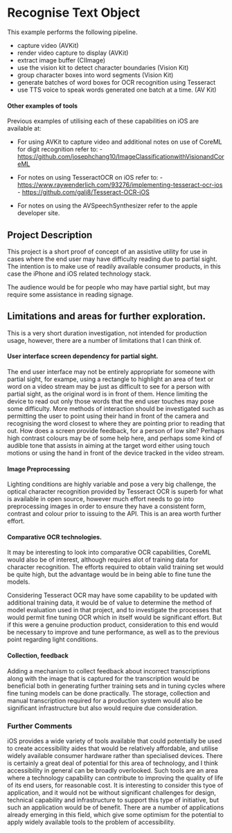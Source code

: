 #  Recognise Text Object

This example performs the following pipeline.

- capture video (AVKit)
- render video capture to display (AVKit)
- extract image buffer (CIImage)
- use the vision kit to detect character boundaries (Vision Kit)
- group character boxes into word segments (Vision Kit)
- generate batches of word boxes for OCR recognition using Tesseract
- use TTS voice to speak words generated one batch at a time. (AV Kit)

#### Other examples of tools

Previous examples of utilising each of these capabilities on iOS are available at:

- For using AVKit to capture video and additional notes on use of CoreML for digit recognition refer to:
        -   https://github.com/josephchang10/ImageClassificationwithVisionandCoreML

- For notes on using TesseractOCR on iOS refer to:
        -  https://www.raywenderlich.com/93276/implementing-tesseract-ocr-ios
        - https://github.com/gali8/Tesseract-OCR-iOS
        
- For notes on using the AVSpeechSynthesizer refer to the apple developer site.

## Project Description

This project is a short proof of concept of an assistive utility for use in cases where the end user may have difficulty reading due to partial sight.
The intention is to make use of readily available consumer products, in this case the iPhone and iOS related technology stack.

The audience would be for people who may have partial sight, but may require some assistance in reading signage.

## Limitations and areas for further exploration.

This is a very short duration investigation, not intended for production usage, however, there are a number of limitations that I can think of.

#### User interface screen dependency for partial sight.

The end user interface may not be entirely appropriate for someone with partial sight, for exampe, using a rectangle to highlight an area of text or word on a video stream may be just as difficult to see for a person with partial sight, as the original word is in front of them.
Hence limiting the device to read out only those words that the end user touches may pose some difficulty. More methods of interaction should
be investigated such as permitting the user to point using their hand in front of the camera and recognising the word closest to where they are pointing prior to reading that out.
How does a screen provide feedback, for a person of low site? Perhaps high contrast colours may be of some help here, and perhaps some kind of audible tone that assists in aiming at the target word either using touch motions or using the hand in front of the device tracked in the video stream.

#### Image Preprocessing

Lighting conditions are highly variable and pose a very big challenge, the optical character recognition provided by Tesseract OCR is superb
for what is available in open source, however much effort needs to go into preprocessing images in order to ensure they have a consistent form, contrast and colour prior to issuing to the API. This is an area worth further effort.

#### Comparative OCR technologies.

It may be interesting to look into comparative OCR capabilities, CoreML would also be of interest, although requires alot of training data for character recognition. The efforts required to obtain valid training set would be quite high, but the advantage would be in being able to fine tune the models.

Considering Tesseract OCR may have some capability to be updated with additional training data, it would be of value to determine the method of model evaluation used in that project, and to investigate the processes that would permit fine tuning OCR which in itself would be significant effort. But if this were a genuine production product, consideration to this end would be necessary to improve and tune performance, as well as to the previous point regarding light conditions.


#### Collection, feedback

Adding a mechanism to collect feedback about incorrect transcriptions along with the image that is captured for the transcription would be beneficial both in generating further training sets and in tuning cycles where fine tuning models can be done practically.
The storage, collection and manual transcription required for a production system would also be significant infrastructure but also would require due consideration.

### Further Comments

iOS provides a wide variety of tools available that could potentially be used to create accessibility aides that would be relatively affordable, and utilise widely available consumer hardware rather than specialised devices. There is certainly a great deal of potential for this area of technology, and I think accessibility in general can be broadly overlooked. Such tools are an area where a technology capability can contribute to improving the quality of life of its end users, for reasonable cost. It is interesting to consider this tyoe of application, and it would not be without significant challenges for design, technical capability and infrastructure to support this type of initiative, but such an application would be of benefit. There are a number of applications already emerging in this field, which give some optimism for the potential to apply widely available tools to the problem of accessibility.






